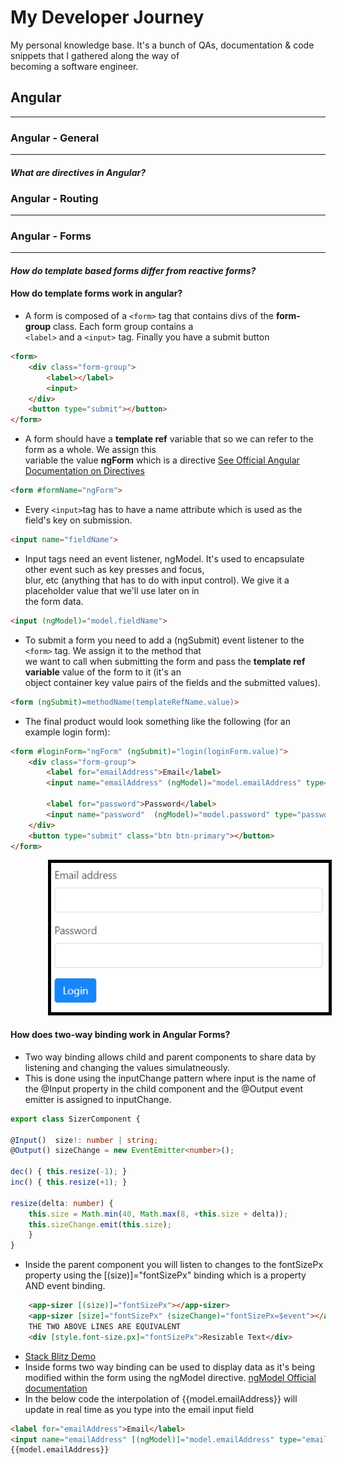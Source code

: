 # My Developer Journey

My personal knowledge base. It's a bunch of QAs, documentation &amp; code snippets that I gathered along the way of  
becoming a software engineer.

## Angular

---

### Angular - General  

---

#### *What are directives in Angular?*  

### Angular - Routing

---

### Angular - Forms

---

#### *How do template based forms differ from reactive forms?*  

#### How do template forms work in angular?

- A form is composed of a `<form>` tag that contains divs of the **form-group** class. Each form group contains a  
`<label>` and a `<input>` tag. Finally you have a submit button

```html
<form>
    <div class="form-group">
        <label></label>
        <input>
    </div>
    <button type="submit"></button>
</form>
```

- A form should have a  **template ref** variable that so we can refer to the form as a whole.  We assign this  
variable the value **ngForm** which is a directive [See Official Angular Documentation on Directives](https://angular.io/guide/attribute-directives)

```html
<form #formName="ngForm">
```

- Every `<input>`tag has to have a name attribute which is used as the field's key on submission.  

```html
<input name="fieldName">
```  

- Input tags need an event listener, ngModel. It's used to encapsulate other event such as key presses and focus,  
blur, etc (anything that has to do with input control).  We give it a placeholder value that we'll use later on in  
the form data.  

```html
<input (ngModel)="model.fieldName">
```  

- To submit a form you need to add a (ngSubmit) event listener to the `<form>` tag. We assign it to the method that  
we want to call when submitting the form and pass the **template ref variable** value of the form to it (it's an  
object container key value pairs of the fields and the submitted values).

```html
<form (ngSubmit)=methodName(templateRefName.value)>

```

- The final product would look something like the following (for an example login form):

```html
<form #loginForm="ngForm" (ngSubmit)="login(loginForm.value)">
    <div class="form-group">
        <label for="emailAddress">Email</label>
        <input name="emailAddress" (ngModel)="model.emailAddress" type="email" class="form-control" id="emailAddress">

        <label for="password">Password</label>
        <input name="password"  (ngModel)="model.password" type="password" class="form-control" id="password">
    </div>
    <button type="submit" class="btn btn-primary"></button>
</form>

```

<p align="left" style="padding-left:60px;">
<img style="border: 5px solid black" width=500px src="assets/angular/angular-1.png">
</p>

#### How does two-way binding work in Angular Forms?

- Two way binding allows child and parent components to share data by listening and changing the values simulatneously.
- This is done using the inputChange pattern where input is the name of the @Input property in the child component and 
the @Output event emitter is assigned to inputChange.

```typescript
export class SizerComponent {

@Input()  size!: number | string;
@Output() sizeChange = new EventEmitter<number>();

dec() { this.resize(-1); }
inc() { this.resize(+1); }

resize(delta: number) {
    this.size = Math.min(40, Math.max(8, +this.size + delta));
    this.sizeChange.emit(this.size);
    }
}
```

- Inside the parent component you will listen to changes to the fontSizePx property using the [(size)]="fontSizePx"
binding which is a property AND event binding.

```html
    <app-sizer [(size)]="fontSizePx"></app-sizer>
    <app-sizer [size]="fontSizePx" (sizeChange)="fontSizePx=$event"></app-sizer>
    THE TWO ABOVE LINES ARE EQUIVALENT
    <div [style.font-size.px]="fontSizePx">Resizable Text</div>
```

- [Stack Blitz Demo](https://stackblitz.com/edit/angular-ivy-q95zif?file=src/app/app.component.html)
- Inside forms two way binding can be used to display data as it's being modified within the form using the ngModel
directive. [ngModel Official documentation](https://angular.io/guide/built-in-directives#ngModel)
- In the below code the interpolation of {{model.emailAddress}} will update in real time as you type into the email
input field

```html
<label for="emailAddress">Email</label>
<input name="emailAddress" [(ngModel)]="model.emailAddress" type="email" class="form-control" id="emailAddress">
{{model.emailAddress}}
```
